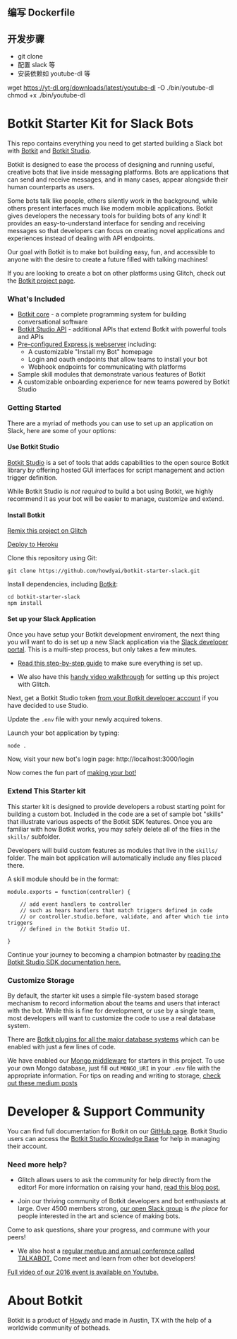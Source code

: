 ## 编写 Dockerfile

## 开发步骤

* git clone
* 配置 slack 等
* 安装依赖如 youtube-dl 等

wget https://yt-dl.org/downloads/latest/youtube-dl -O ./bin/youtube-dl chmod +x
./bin/youtube-dl

# Botkit Starter Kit for Slack Bots

This repo contains everything you need to get started building a Slack bot with
[Botkit](https://botkit.ai) and [Botkit Studio](https://botkit.ai).

Botkit is designed to ease the process of designing and running useful, creative
bots that live inside messaging platforms. Bots are applications that can send
and receive messages, and in many cases, appear alongside their human
counterparts as users.

Some bots talk like people, others silently work in the background, while others
present interfaces much like modern mobile applications. Botkit gives developers
the necessary tools for building bots of any kind! It provides an
easy-to-understand interface for sending and receiving messages so that
developers can focus on creating novel applications and experiences instead of
dealing with API endpoints.

Our goal with Botkit is to make bot building easy, fun, and accessible to anyone
with the desire to create a future filled with talking machines!

If you are looking to create a bot on other platforms using Glitch, check out
the [Botkit project page](https://glitch.com/botkit).

### What's Included

* [Botkit core](https://github.com/howdyai/botkit/blob/master/docs/readme.md#developing-with-botkit) -
  a complete programming system for building conversational software
* [Botkit Studio API](https://github.com/howdyai/botkit/blob/master/docs/readme-studio.md#function-index) -
  additional APIs that extend Botkit with powerful tools and APIs
* [Pre-configured Express.js webserver](https://expressjs.com/) including:
  * A customizable "Install my Bot" homepage
  * Login and oauth endpoints that allow teams to install your bot
  * Webhook endpoints for communicating with platforms
* Sample skill modules that demonstrate various features of Botkit
* A customizable onboarding experience for new teams powered by Botkit Studio

### Getting Started

There are a myriad of methods you can use to set up an application on Slack,
here are some of your options:

#### Use Botkit Studio

[Botkit Studio](https://studio.botkit.ai/signup?code=slackglitch) is a set of
tools that adds capabilities to the open source Botkit library by offering
hosted GUI interfaces for script management and action trigger definition.

While Botkit Studio is _not required_ to build a bot using Botkit, we highly
recommend it as your bot will be easier to manage, customize and extend.

#### Install Botkit

[Remix this project on Glitch](https://glitch.com/~botkit-slack)

[Deploy to Heroku](https://heroku.com/deploy?template=https://github.com/howdyai/botkit-starter-slack/master)

Clone this repository using Git:

`git clone https://github.com/howdyai/botkit-starter-slack.git`

Install dependencies, including [Botkit](https://github.com/howdyai/botkit):

```
cd botkit-starter-slack
npm install
```

#### Set up your Slack Application

Once you have setup your Botkit development enviroment, the next thing you will
want to do is set up a new Slack application via the
[Slack developer portal](https://api.slack.com/). This is a multi-step process,
but only takes a few minutes.

* [Read this step-by-step guide](https://github.com/howdyai/botkit/blob/master/docs/slack-events-api.md)
  to make sure everything is set up.

* We also have this [handy video walkthrough](https://youtu.be/us2zdf0vRz0) for
  setting up this project with Glitch.

Next, get a Botkit Studio token
[from your Botkit developer account](https://studio.botkit.ai/) if you have
decided to use Studio.

Update the `.env` file with your newly acquired tokens.

Launch your bot application by typing:

`node .`

Now, visit your new bot's login page: http://localhost:3000/login

Now comes the fun part of
[making your bot!](https://github.com/howdyai/botkit/blob/master/docs/readme.md#basic-usage)

### Extend This Starter kit

This starter kit is designed to provide developers a robust starting point for
building a custom bot. Included in the code are a set of sample bot "skills"
that illustrate various aspects of the Botkit SDK features. Once you are
familiar with how Botkit works, you may safely delete all of the files in the
`skills/` subfolder.

Developers will build custom features as modules that live in the `skills/`
folder. The main bot application will automatically include any files placed
there.

A skill module should be in the format:

```
module.exports = function(controller) {

    // add event handlers to controller
    // such as hears handlers that match triggers defined in code
    // or controller.studio.before, validate, and after which tie into triggers
    // defined in the Botkit Studio UI.

}
```

Continue your journey to becoming a champion botmaster by
[reading the Botkit Studio SDK documentation here.](https://github.com/howdyai/botkit/blob/master/docs/readme-studio.md)

### Customize Storage

By default, the starter kit uses a simple file-system based storage mechanism to
record information about the teams and users that interact with the bot. While
this is fine for development, or use by a single team, most developers will want
to customize the code to use a real database system.

There are
[Botkit plugins for all the major database systems](https://github.com/howdyai/botkit/blob/master/docs/readme-middlewares.md#storage-modules)
which can be enabled with just a few lines of code.

We have enabled our [Mongo middleware]() for starters in this project. To use
your own Mongo database, just fill out `MONGO_URI` in your `.env` file with the
appropriate information. For tips on reading and writing to storage,
[check out these medium posts](https://botkit.groovehq.com/knowledge_base/categories/build-a-bot)

# Developer & Support Community

You can find full documentation for Botkit on our
[GitHub page](https://github.com/howdyai/botkit/blob/master/readme.md). Botkit
Studio users can access the
[Botkit Studio Knowledge Base](https://botkit.groovehq.com/help_center) for help
in managing their account.

### Need more help?

* Glitch allows users to ask the community for help directly from the editor!
  For more information on raising your hand,
  [read this blog post.](https://medium.com/glitch/just-raise-your-hand-how-glitch-helps-aa6564cb1685)

* Join our thriving community of Botkit developers and bot enthusiasts at large.
  Over 4500 members strong, [our open Slack group](http://community.botkit.ai)
  is _the place_ for people interested in the art and science of making bots.

Come to ask questions, share your progress, and commune with your peers!

* We also host a
  [regular meetup and annual conference called TALKABOT.](http://talkabot.ai)
  Come meet and learn from other bot developers!

[Full video of our 2016 event is available on Youtube.](https://www.youtube.com/playlist?list=PLD3JNfKLDs7WsEHSal2cfwG0Fex7A6aok)

# About Botkit

Botkit is a product of [Howdy](https://howdy.ai) and made in Austin, TX with the
help of a worldwide community of botheads.
